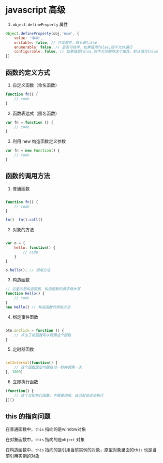 # javascript 高级

1. `object.defineProperty` 属性

```js
Object.defineProperty(obj,'num', {
    value: '中华',
    writable: false, // 只读属性，默认是false
    enumerable: false, // 是否可枚举，如果值为false,则不允许遍历
    configurable: false, // 如果值是false,则不允许删除这个属性，默认值为false
})
```

## 函数的定义方式

1. 自定义函数（命名函数）

```js
function fn() {
    // code
}
```

2. 函数表达式（匿名函数）

```js
var fn = function () {
    // code
}
```

3. 利用 new 构造函数定义参数

```js
var fn = new Function() {
    // code
}

```

## 函数的调用方法

1. 普通函数

```js

function fn() {
    // code
}

fn()  fn().call()

```
2. 对象的方法

```js

var o = {
    hello: function() {
        // code
    }
}

o.hello(); // 调用方法

```
3. 构造函数

```js
// 这里的是构造函数，构造函数的首字母大写
function Hello() {
    // code
}
new Hello() // 构造函数的调用方法

```
4. 绑定事件函数

```js

btn.onClick = function () {
    // 点击了按钮就可以调用这个函数
}

```
5. 定时器函数

```js

setInterval(function() {
    // 这个函数是定时器自动一秒钟调用一次
}, 1000)

```
6. 立即执行函数

```js
(function() {
    // 这个立即执行函数，不需要调用，自己就会自动执行
})()

```

## this 的指向问题

在普通函数中，`this` 指向的是window对象

在对象函数中，`this` 指向的是`object` 对象

在构造函数中，`this` 指向的是引用当前实例的对象，原型对象里面的`this` 也是当前引用实例的对象